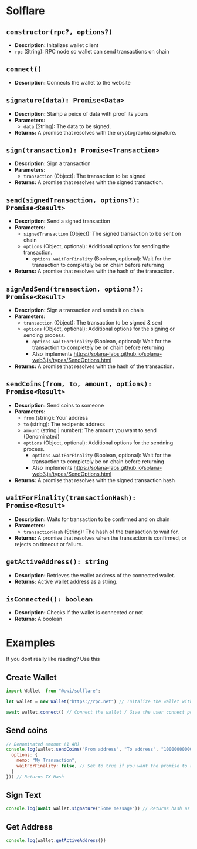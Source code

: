 # Solflare

## `constructor(rpc?, options?)`

- **Description:** Initalizes wallet client
- `rpc` (String): RPC node so wallet can send transactions on chain

## `connect()`

- **Description:** Connects the wallet to the website

## `signature(data): Promise<Data>`

- **Description:** Stamp a peice of data with proof its yours
- **Parameters:**
  - `data` (String): The data to be signed.
- **Returns:** A promise that resolves with the cryptographic signature.

## `sign(transaction): Promise<Transaction>`

- **Description:** Sign a transaction
- **Parameters:**
  - `transaction` (Object): The transaction to be signed
- **Returns:** A promise that resolves with the signed transaction.

## `send(signedTransaction, options?): Promise<Result>`

- **Description:** Send a signed transaction
- **Parameters:**
  - `signedTransaction` (Object): The signed transaction to be sent on chain
  - `options` (Object, optional): Additional options for sending the transaction.
    - `options.waitForFinality` (Boolean, optional): Wait for the transaction to completely be on chain before returning
- **Returns:** A promise that resolves with the hash of the transaction.

## `signAndSend(transaction, options?): Promise<Result>`

- **Description:** Sign a transaction and sends it on chain
- **Parameters:**
  - `transaction` (Object): The transaction to be signed & sent
  - `options` (Object, optional): Additional options for the signing or sending process. 
    - `options.waitForFinality` (Boolean, optional): Wait for the transaction to completely be on chain before returning
    - Also implements https://solana-labs.github.io/solana-web3.js/types/SendOptions.html
- **Returns:** A promise that resolves with the hash of the transaction.

## `sendCoins(from, to, amount, options): Promise<Result>`

- **Description:** Send coins to someone
- **Parameters:**
  - `from` (string): Your address
  - `to` (string): The recipents address
  - `amount` (string | number): The amount you want to send (Denominated)
  - `options` (Object, optional): Additional options for the sendning process.
    - `options.waitForFinality` (Boolean, optional): Wait for the transaction to completely be on chain before returning
    - Also implements https://solana-labs.github.io/solana-web3.js/types/SendOptions.html
- **Returns:** A promise that resolves with the signed transaction hash

## `waitForFinality(transactionHash): Promise<Result>`

- **Description:** Waits for transaction to be confirmed and on chain
- **Parameters:**
  - `transactionHash` (String): The hash of the transaction to wait for.
- **Returns:** A promise that resolves when the transaction is confirmed, or rejects on timeout or failure.

## `getActiveAddress(): string`

- **Description:** Retrieves the wallet address of the connected wallet.
- **Returns:** Active wallet address as a string.

## `isConnected(): boolean`

- **Description:** Checks if the wallet is connected or not
- **Returns:** A boolean

# Examples
If you dont really like reading? Use this

## Create Wallet
```js
import Wallet  from "@uwi/solflare";

let wallet = new Wallet("https://rpc.net") // Initalize the wallet with rpc url

await wallet.connect() // Connect the wallet / Give the user connect popup
```

## Send coins
```js
// Denominated amount (1 AR)
console.log(wallet.sendCoins("From address", "To address", "1000000000000", {
  options: {
    memo: "My Transaction",
    waitForFinality: false, // Set to true if you want the promise to resolve after the tx is on chain
  }
})) // Returns TX Hash
```

## Sign Text
```js
console.log(await wallet.signature("Some message")) // Returns hash as a string
```

## Get Address
```js
console.log(wallet.getActiveAddress())
```